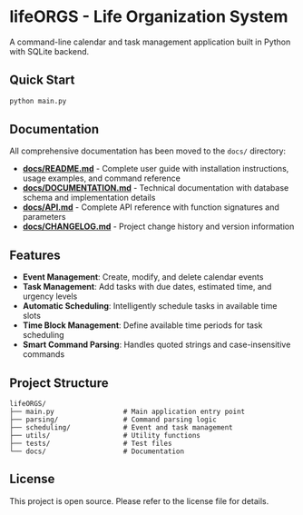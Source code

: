 # lifeORGS - Life Organization System

A command-line calendar and task management application built in Python with SQLite backend.

## Quick Start

```bash
python main.py
```

## Documentation

All comprehensive documentation has been moved to the `docs/` directory:

- **[docs/README.md](docs/README.md)** - Complete user guide with installation instructions, usage examples, and command reference
- **[docs/DOCUMENTATION.md](docs/DOCUMENTATION.md)** - Technical documentation with database schema and implementation details
- **[docs/API.md](docs/API.md)** - Complete API reference with function signatures and parameters
- **[docs/CHANGELOG.md](docs/CHANGELOG.md)** - Project change history and version information

## Features

- **Event Management**: Create, modify, and delete calendar events
- **Task Management**: Add tasks with due dates, estimated time, and urgency levels
- **Automatic Scheduling**: Intelligently schedule tasks in available time slots
- **Time Block Management**: Define available time periods for task scheduling
- **Smart Command Parsing**: Handles quoted strings and case-insensitive commands

## Project Structure

```
lifeORGS/
├── main.py                 # Main application entry point
├── parsing/                # Command parsing logic
├── scheduling/             # Event and task management
├── utils/                  # Utility functions
├── tests/                  # Test files
└── docs/                   # Documentation
```

## License

This project is open source. Please refer to the license file for details.
